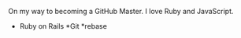 On my way to becoming a GitHub Master. I love Ruby and JavaScript.

* Ruby on Rails
*Git
*rebase







